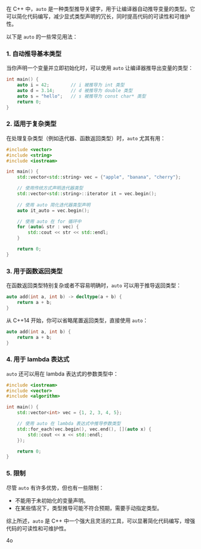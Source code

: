 
在 C++ 中，`auto` 是一种类型推导关键字，用于让编译器自动推导变量的类型。它可以简化代码编写，减少显式类型声明的冗长，同时提高代码的可读性和可维护性。

以下是 `auto` 的一些常见用法：

### 1. 自动推导基本类型

当你声明一个变量并立即初始化时，可以使用 `auto` 让编译器推导出变量的类型：

```cpp
int main() {
    auto i = 42;        // i 被推导为 int 类型
    auto d = 3.14;      // d 被推导为 double 类型
    auto s = "hello";   // s 被推导为 const char* 类型
    return 0;
}

```
### 2. 适用于复杂类型

在处理复杂类型（例如迭代器、函数返回类型）时，`auto` 尤其有用：

```cpp
#include <vector>
#include <string>
#include <iostream>

int main() {
    std::vector<std::string> vec = {"apple", "banana", "cherry"};

    // 使用传统方式声明迭代器类型
    std::vector<std::string>::iterator it = vec.begin();
    
    // 使用 auto 简化迭代器类型声明
    auto it_auto = vec.begin();

    // 使用 auto 在 for 循环中
    for (auto& str : vec) {
        std::cout << str << std::endl;
    }

    return 0;
}

```
### 3. 用于函数返回类型

在函数返回类型特别复杂或者不容易明确时，`auto` 可以用于推导返回类型：

```cpp
auto add(int a, int b) -> decltype(a + b) {
    return a + b;
}

```

从 C++14 开始，你可以省略尾置返回类型，直接使用 `auto`：

```cpp
auto add(int a, int b) {
    return a + b;
}

```
### 4. 用于 lambda 表达式

`auto` 还可以用在 lambda 表达式的参数类型中：

```cpp
#include <iostream>
#include <vector>
#include <algorithm>

int main() {
    std::vector<int> vec = {1, 2, 3, 4, 5};

    // 使用 auto 在 lambda 表达式中推导参数类型
    std::for_each(vec.begin(), vec.end(), [](auto x) {
        std::cout << x << std::endl;
    });

    return 0;
}

```


### 5. 限制

尽管 `auto` 有许多优势，但也有一些限制：

- 不能用于未初始化的变量声明。
- 在某些情况下，类型推导可能不符合预期，需要手动指定类型。

综上所述，`auto` 是 C++ 中一个强大且灵活的工具，可以显著简化代码编写，增强代码的可读性和可维护性。

4o